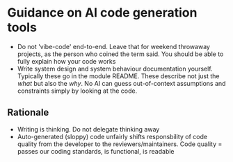 # Guidance on AI code generation tools

- Do not 'vibe-code' end-to-end. Leave that for weekend throwaway projects, as the person who coined the term said. You should be able to fully explain how your code works
- Write system design and system behaviour documentation yourself. Typically these go in the module README. These describe not just the _what_ but also the _why_. No AI can guess out-of-context assumptions and constraints simply by looking at the code.

## Rationale

- Writing is thinking. Do not delegate thinking away
- Auto-generated (sloppy) code unfairly shifts responsbility of code quality from the developer to the reviewers/maintainers. Code quality = passes our coding standards, is functional, is readable
